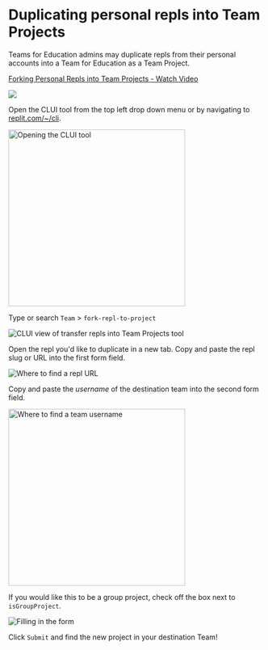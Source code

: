 # Duplicating personal repls into Team Projects 

Teams for Education admins may duplicate repls from their personal accounts into a Team for Education as a Team Project.

<a href="https://www.loom.com/share/31e2d176705844369364e4339961e292">
    <p>Forking Personal Repls into Team Projects  - Watch Video</p>
    <img style="max-width:600px;" src="https://cdn.loom.com/sessions/thumbnails/31e2d176705844369364e4339961e292-with-play.gif">
  </a>

Open the CLUI tool from the top left drop down menu or by navigating to [replit.com/~/cli](https://replit.com/~/cli).

<img src="https://replit-docs-images.bardia.repl.co/images/teamsForEducation/CLUI.png" 
     alt="Opening the CLUI tool" 
     style="width: 350px !important;">


Type or search `Team` > `fork-repl-to-project`

![CLUI view of transfer repls into Team Projects tool](https://replit-docs-images.bardia.repl.co/images/teamsForEducation/fork-repl-to-teamproject.gif)

Open the repl you'd like to duplicate in a new tab. Copy and paste the repl slug or URL into the first form field. 

![Where to find a repl URL](https://replit-docs-images.bardia.repl.co/images/teamsForEducation/repl-url.png)

Copy and paste the *username* of the destination team into the second form field.

<img src="https://replit-docs-images.bardia.repl.co/images/teamsForEducation/team-username.png" 
     alt="Where to find a team username" 
     style="width: 350px !important;">

If you would like this to be a group project, check off the box next to `isGroupProject`.

![Filling in the form](https://replit-docs-images.bardia.repl.co/images/teamsForEducation/formfill.gif)

Click `Submit` and find the new project in your destination Team! 
